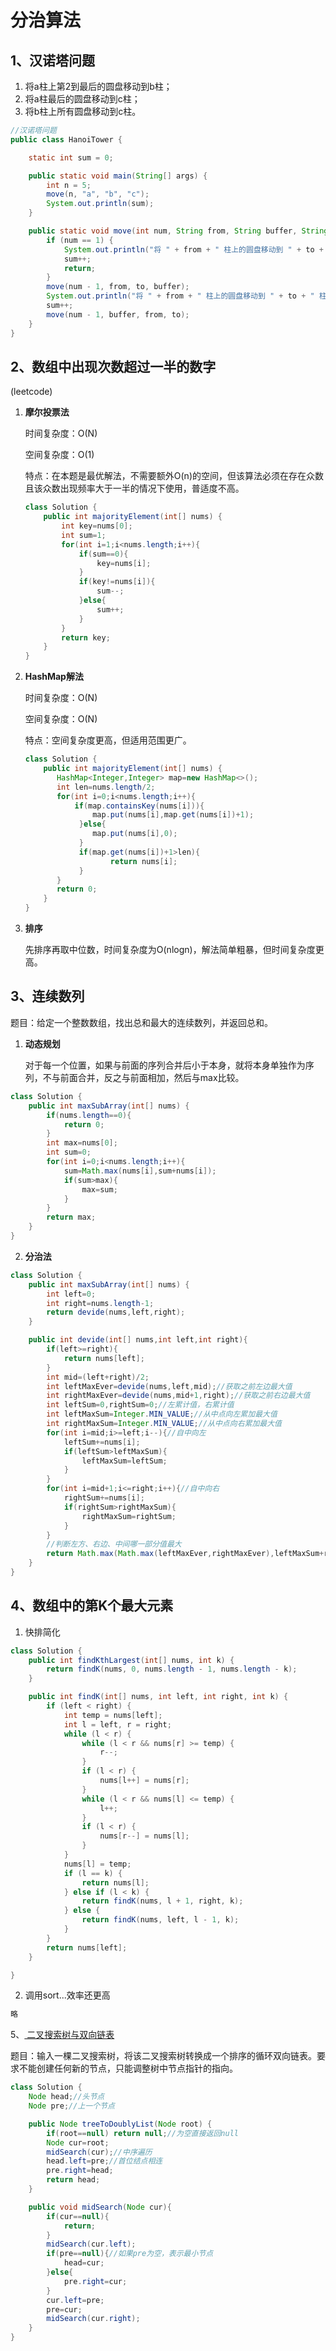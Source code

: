 # 分治算法

## 1、汉诺塔问题

1. 将a柱上第2到最后的圆盘移动到b柱；
2. 将a柱最后的圆盘移动到c柱；
3. 将b柱上所有圆盘移动到c柱。

```java
//汉诺塔问题
public class HanoiTower {

    static int sum = 0;

    public static void main(String[] args) {
        int n = 5;
        move(n, "a", "b", "c");
        System.out.println(sum);
    }

    public static void move(int num, String from, String buffer, String to) {
        if (num == 1) {
            System.out.println("将 " + from + " 柱上的圆盘移动到 " + to + " 柱");
            sum++;
            return;
        }
        move(num - 1, from, to, buffer);
        System.out.println("将 " + from + " 柱上的圆盘移动到 " + to + " 柱");
        sum++;
        move(num - 1, buffer, from, to);
    }
}
```

## 2、数组中出现次数超过一半的数字

(leetcode)

1. **摩尔投票法**

   时间复杂度：O(N)  

   空间复杂度：O(1)

   特点：在本题是最优解法，不需要额外O(n)的空间，但该算法必须在存在众数且该众数出现频率大于一半的情况下使用，普适度不高。

   ```java
   class Solution {
       public int majorityElement(int[] nums) {
           int key=nums[0];
           int sum=1;
           for(int i=1;i<nums.length;i++){
               if(sum==0){
                   key=nums[i];
               }
               if(key!=nums[i]){
                   sum--;
               }else{
                   sum++;
               }
           }
           return key;
       }
   }
   ```

2. **HashMap解法**

   时间复杂度：O(N)  

   空间复杂度：O(N)

   特点：空间复杂度更高，但适用范围更广。

   ```java
   class Solution {
       public int majorityElement(int[] nums) {
          HashMap<Integer,Integer> map=new HashMap<>();
          int len=nums.length/2;
          for(int i=0;i<nums.length;i++){
              if(map.containsKey(nums[i])){ 
                  map.put(nums[i],map.get(nums[i])+1);
               }else{
                  map.put(nums[i],0);
               }
               if(map.get(nums[i])+1>len){
                      return nums[i];
               }
          }
          return 0;
       }
   }
   ```

3. **排序**

   先排序再取中位数，时间复杂度为O(nlogn)，解法简单粗暴，但时间复杂度更高。

## 3、连续数列

题目：给定一个整数数组，找出总和最大的连续数列，并返回总和。

1. **动态规划**

   对于每一个位置，如果与前面的序列合并后小于本身，就将本身单独作为序列，不与前面合并，反之与前面相加，然后与max比较。

```java
class Solution {
    public int maxSubArray(int[] nums) {
        if(nums.length==0){
            return 0;
        }
        int max=nums[0];
        int sum=0;
        for(int i=0;i<nums.length;i++){
            sum=Math.max(nums[i],sum+nums[i]);
            if(sum>max){
                max=sum;
            }
        }
        return max;
    }
}
```

2. **分治法**

```java
class Solution {
    public int maxSubArray(int[] nums) {
        int left=0;
        int right=nums.length-1;
        return devide(nums,left,right);
    }

    public int devide(int[] nums,int left,int right){
        if(left>=right){
            return nums[left];
        }
        int mid=(left+right)/2;
        int leftMaxEver=devide(nums,left,mid);//获取之前左边最大值
        int rightMaxEver=devide(nums,mid+1,right);//获取之前右边最大值
        int leftSum=0,rightSum=0;//左累计值，右累计值
        int leftMaxSum=Integer.MIN_VALUE;//从中点向左累加最大值
        int rightMaxSum=Integer.MIN_VALUE;//从中点向右累加最大值
        for(int i=mid;i>=left;i--){//自中向左
            leftSum+=nums[i];
            if(leftSum>leftMaxSum){
                leftMaxSum=leftSum;
            }
        }
        for(int i=mid+1;i<=right;i++){//自中向右
            rightSum+=nums[i];
            if(rightSum>rightMaxSum){
                rightMaxSum=rightSum;
            }
        }
        //判断左方、右边、中间哪一部分值最大
        return Math.max(Math.max(leftMaxEver,rightMaxEver),leftMaxSum+rightMaxSum);
    }
}
```

## 4、数组中的第K个最大元素

1. 快排简化

```java
class Solution {
    public int findKthLargest(int[] nums, int k) {
        return findK(nums, 0, nums.length - 1, nums.length - k);
    }

    public int findK(int[] nums, int left, int right, int k) {
        if (left < right) {
            int temp = nums[left];
            int l = left, r = right;
            while (l < r) {
                while (l < r && nums[r] >= temp) {
                    r--;
                }
                if (l < r) {
                    nums[l++] = nums[r];
                }
                while (l < r && nums[l] <= temp) {
                    l++;
                }
                if (l < r) {
                    nums[r--] = nums[l];
                }
            }
            nums[l] = temp;
            if (l == k) {
                return nums[l];
            } else if (l < k) {
                return findK(nums, l + 1, right, k);
            } else {
                return findK(nums, left, l - 1, k);
            }
        }
        return nums[left];
    }

}
```

2. 调用sort...效率还更高

```java
略
```

5、[ 二叉搜索树与双向链表](https://leetcode-cn.com/problems/er-cha-sou-suo-shu-yu-shuang-xiang-lian-biao-lcof/)

题目：输入一棵二叉搜索树，将该二叉搜索树转换成一个排序的循环双向链表。要求不能创建任何新的节点，只能调整树中节点指针的指向。

```java
class Solution {
    Node head;//头节点
    Node pre;//上一个节点

    public Node treeToDoublyList(Node root) {
        if(root==null) return null;//为空直接返回null
        Node cur=root;
        midSearch(cur);//中序遍历
        head.left=pre;//首位结点相连
        pre.right=head;
        return head;
    }

    public void midSearch(Node cur){
        if(cur==null){
            return;
        }
        midSearch(cur.left);
        if(pre==null){//如果pre为空，表示最小节点
            head=cur;
        }else{
            pre.right=cur;
        }
        cur.left=pre;
        pre=cur;
        midSearch(cur.right);
    }
}
```


